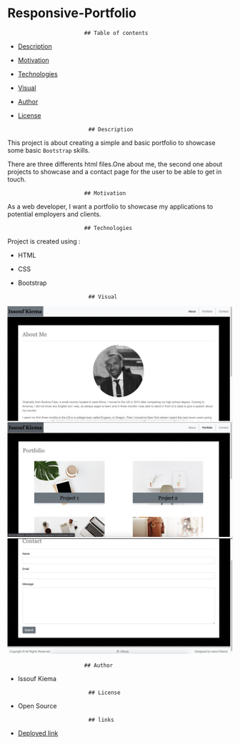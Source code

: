 # Responsive-Portfolio

                            ## Table of contents

- [Description](#Description)
- [Motivation](#Motivation)
- [Technologies](#Technologies)
- [Visual](#Visual)
- [Author](#Author)
- [License](#License)

                            ## Description
This project is about creating a simple and basic portfolio to showcase some basic `Bootstrap` skills.

There are three differents html files.One about me, the second one about projects to showcase and a contact page for the user to be able to get in touch.

                            ## Motivation
As a web developer, I want a portfolio to showcase my applications to potential employers and clients.

                            ## Technologies

Project is created using :

- HTML
- CSS
- Bootstrap

                            ## Visual
![weather dashboard](./assets/images/1.png)
![weather dashboard](./assets/images/2.png)
![weather dashboard](./assets/images/3.png)

                            ## Author

- Issouf Kiema

                            ## License

- Open Source

                            ## links

- [Deployed link](https://issouf03.github.io/Responsive-Portfolio/)
